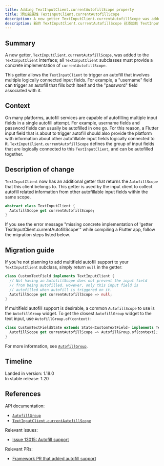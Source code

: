 ```yaml
---
title: Adding TextInputClient.currentAutofillScope property
title: 添加新属性 TextInputClient.currentAutofillScope
description: A new getter TextInputClient.currentAutofillScope was added to the TextInputClient interface for autofill support.
description: 新的 TextInputClient.currentAutofillScope 已添加到 TextInputClient 界面中，用于支持自动填充功能。
---
```


## Summary

A new getter, `TextInputClient.currentAutofillScope`, was added to the
`TextInputClient` interface; all `TextInputClient` subclasses must 
provide a concrete implementation of `currentAutofillScope`.

This getter allows the `TextInputClient` to trigger an
autofill that involves multiple logically connected input
fields. For example, a "username" field can trigger an
autofill that fills both itself and the "password"
field associated with it. 

## Context

On many platforms, autofill services are capable of
autofilling multiple input fields in a single autofill attempt.
For example, username fields and password fields can usually
be autofilled in one go. For this reason, a Flutter input
field that is about to trigger autofill should also provide
the platform with information about other autofillable input
fields logically connected to it.
`TextInputClient.currentAutofillScope` defines the group of
input fields that are logically connected to this `TextInputClient`,
and can be autofilled together.

## Description of change

`TextInputClient` now has an additional getter that returns
the `AutofillScope` that this client belongs to.
This getter is used by the input client to collect autofill
related information from other autofillable input fields
within the same scope.

<!-- skip -->
```dart
abstract class TextInputClient {
  AutofillScope get currentAutofillScope;
}
```

If you see the error message "missing concrete implementation of 
'getter TextInputClient.currentAutofillScope'" while compiling
a Flutter app, follow the migration steps listed below.

## Migration guide

If you're not planning to add multifield autofill
support to your `TextInputClient` subclass,
simply return `null` in the getter:

<!-- skip -->
```dart
class CustomTextField implements TextInputClient {
  // Not having an AutofillScope does not prevent the input field
  // from being autofilled. However, only this input field is
  // autofilled when autofill is triggered on it.
  AutofillScope get currentAutofillScope => null;
}
```

If multifield autofill support is desirable, a common
`AutofillScope` to use is the `AutofillGroup` widget.
To get the closest `AutofillGroup` widget to the text
input, use `AutofillGroup.of(context)`:

<!-- skip -->
```dart
class CustomTextFieldState extends State<CustomTextField> implements TextInputClient {
  AutofillScope get currentAutofillScope => AutofillGroup.of(context);
}
```

For more information, see [`AutofillGroup`][].


## Timeline

Landed in version: 1.18.0<br>
In stable release: 1.20

## References

API documentation:
* [`AutofillGroup`][]
* [`TextInputClient.currentAutofillScope`][]

Relevant issues:
* [Issue 13015: Autofill support][]

Relevant PRs:
* [Framework PR that added autofill support][]


[Framework PR that added autofill support]: {{site.repo.flutter}}/pull/52126
[Issue 13015: Autofill support]: {{site.repo.flutter}}/issues/13015

[`AutofillGroup`]: {{site.api}}/flutter/widgets/AutofillGroup-class.html
[`TextInputClient.currentAutofillScope`]: {{site.api}}/flutter/services/TextInputClient/currentAutofillScope.html

